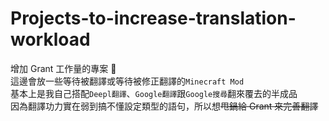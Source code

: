 # Projects-to-increase-translation-workload
增加 Grant 工作量的專案 📁<br>
這邊會放一些等待被翻譯或等待被修正翻譯的<code>Minecraft Mod</code><br>
基本上是我自己搭配<code>Deepl翻譯</code>、<code>Google翻譯</code>跟<code>Google搜尋</code>翻來覆去的半成品<br>
因為翻譯功力實在弱到搞不懂設定類型的語句，所以想~~甩鍋給 Grant 來完善翻譯~~
